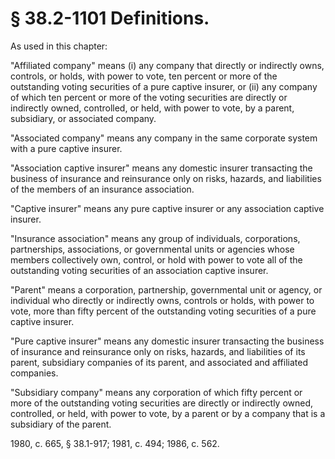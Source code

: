 # § 38.2-1101 Definitions.

<p>As used in this chapter:</p><p>"Affiliated company" means (i) any company that directly or indirectly owns, controls, or holds, with power to vote, ten percent or more of the outstanding voting securities of a pure captive insurer, or (ii) any company of which ten percent or more of the voting securities are directly or indirectly owned, controlled, or held, with power to vote, by a parent, subsidiary, or associated company.</p><p>"Associated company" means any company in the same corporate system with a pure captive insurer.</p><p>"Association captive insurer" means any domestic insurer transacting the business of insurance and reinsurance only on risks, hazards, and liabilities of the members of an insurance association.</p><p>"Captive insurer" means any pure captive insurer or any association captive insurer.</p><p>"Insurance association" means any group of individuals, corporations, partnerships, associations, or governmental units or agencies whose members collectively own, control, or hold with power to vote all of the outstanding voting securities of an association captive insurer.</p><p>"Parent" means a corporation, partnership, governmental unit or agency, or individual who directly or indirectly owns, controls or holds, with power to vote, more than fifty percent of the outstanding voting securities of a pure captive insurer.</p><p>"Pure captive insurer" means any domestic insurer transacting the business of insurance and reinsurance only on risks, hazards, and liabilities of its parent, subsidiary companies of its parent, and associated and affiliated companies.</p><p>"Subsidiary company" means any corporation of which fifty percent or more of the outstanding voting securities are directly or indirectly owned, controlled, or held, with power to vote, by a parent or by a company that is a subsidiary of the parent.</p><p>1980, c. 665, § 38.1-917; 1981, c. 494; 1986, c. 562.</p>